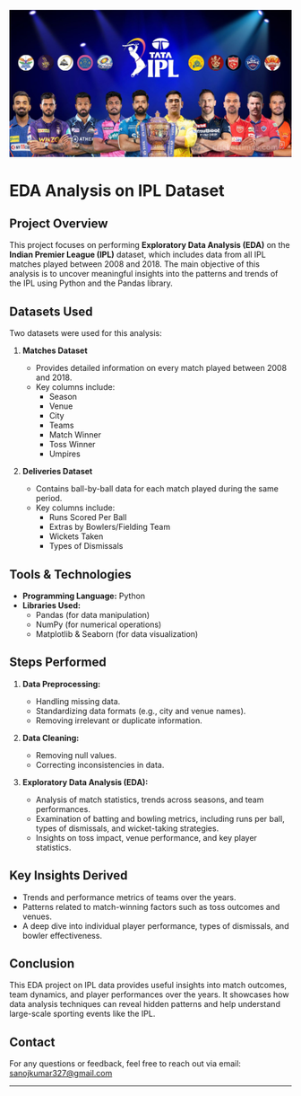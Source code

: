 ![App Screenshot](https://github.com/sanoj-kr/IPL_EDA-Analysis/blob/main/IPL-2023_teams.jpg)

# EDA Analysis on IPL Dataset

## Project Overview
This project focuses on performing **Exploratory Data Analysis (EDA)** on the **Indian Premier League (IPL)** dataset, which includes data from all IPL matches played between 2008 and 2018. The main objective of this analysis is to uncover meaningful insights into the patterns and trends of the IPL using Python and the Pandas library.

## Datasets Used
Two datasets were used for this analysis:

1. **Matches Dataset**
   - Provides detailed information on every match played between 2008 and 2018.
   - Key columns include:
     - Season
     - Venue
     - City
     - Teams
     - Match Winner
     - Toss Winner
     - Umpires

2. **Deliveries Dataset**
   - Contains ball-by-ball data for each match played during the same period.
   - Key columns include:
     - Runs Scored Per Ball
     - Extras by Bowlers/Fielding Team
     - Wickets Taken
     - Types of Dismissals

## Tools & Technologies
- **Programming Language:** Python
- **Libraries Used:** 
  - Pandas (for data manipulation)
  - NumPy (for numerical operations)
  - Matplotlib & Seaborn (for data visualization)
  
## Steps Performed
1. **Data Preprocessing:**
   - Handling missing data.
   - Standardizing data formats (e.g., city and venue names).
   - Removing irrelevant or duplicate information.

2. **Data Cleaning:**
   - Removing null values.
   - Correcting inconsistencies in data.

3. **Exploratory Data Analysis (EDA):**
   - Analysis of match statistics, trends across seasons, and team performances.
   - Examination of batting and bowling metrics, including runs per ball, types of dismissals, and wicket-taking strategies.
   - Insights on toss impact, venue performance, and key player statistics.

## Key Insights Derived
- Trends and performance metrics of teams over the years.
- Patterns related to match-winning factors such as toss outcomes and venues.
- A deep dive into individual player performance, types of dismissals, and bowler effectiveness.

## Conclusion
This EDA project on IPL data provides useful insights into match outcomes, team dynamics, and player performances over the years. It showcases how data analysis techniques can reveal hidden patterns and help understand large-scale sporting events like the IPL.

## Contact
For any questions or feedback, feel free to reach out via email: sanojkumar327@gmail.com

---
